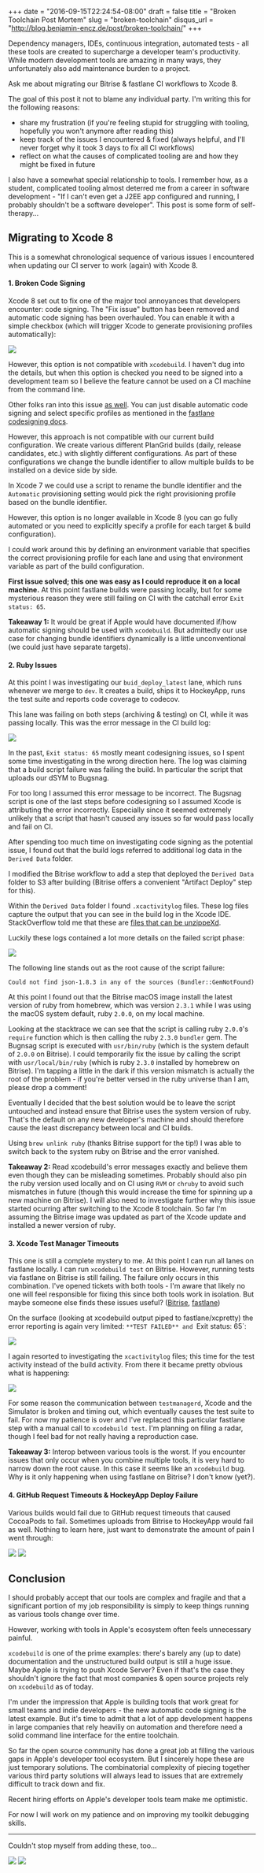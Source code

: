 +++
date = "2016-09-15T22:24:54-08:00"
draft = false
title = "Broken Toolchain Post Mortem"
slug = "broken-toolchain"
disqus_url = "http://blog.benjamin-encz.de/post/broken-toolchain/"
+++

Dependency managers, IDEs, continuous integration, automated tests - all these tools are created to supercharge a developer team's productivity. While modern development tools are amazing in many ways, they unfortunately also add maintenance burden to a project. 

Ask me about migrating our Bitrise & fastlane CI workflows to Xcode 8. 

The goal of this post it not to blame any individual party. I'm writing this for the following reasons:

- share my frustration (if you're feeling stupid for struggling with tooling, hopefully you won't anymore after reading this)
- keep track of the issues I encountered & fixed (always helpful, and I'll never forget why it took 3 days to fix all CI workflows)
- reflect on what the causes of complicated tooling are and how they might be fixed in future
 
I also have a somewhat special relationship to tools. I remember how, as a student, complicated tooling almost deterred me from a career in software development - "If I can't even get a J2EE app configured and running, I probably shouldn't be a software developer". This post is some form of self-therapy...

<!--more-->

## Migrating to Xcode 8

This is a somewhat chronological sequence of various issues I encountered when updating our CI server to work (again) with Xcode 8.

#### 1. Broken Code Signing

Xcode 8 set out to fix one of the major tool annoyances that developers encounter: code signing. The "Fix issue" button has been removed and automatic code signing has been overhauled. You can enable it with a simple checkbox (which will trigger Xcode to generate provisioning profiles automatically):

![](https://raw.githubusercontent.com/Ben-G/Website/master/static/assets/broken-toolchain/auto_sign.png)

However, this option is not compatible with `xcodebuild`. I haven't dug into the details, but when this option is checked you need to be signed into a development team so I believe the feature cannot be used on a CI machine from the command line.

Other folks ran into this issue [as well](https://github.com/fastlane/fastlane/issues/6055). You can just disable automatic code signing and select specific profiles as mentioned in the [fastlane codesigning docs](https://github.com/fastlane/fastlane/blob/master/fastlane/docs/Codesigning/XcodeProject.md#readme).

However, this approach is not compatible with our current build configuration. We create various different PlanGrid builds (daily, release candidates, etc.) with slightly different configurations. As part of these configurations we change the bundle identifier to allow multiple builds to be installed on a device side by side.

In Xcode 7 we could use a script to rename the bundle identifier and the `Automatic` provisioning setting would pick the right provisioning profile based on the bundle identifier.

However, this option is no longer available in Xcode 8 (you can go fully automated or you need to explicitly specify a profile for each target & build configuration).

I could work around this by defining an environment variable that specifies the correct provisioning profile for each lane and using that environment variable as part of the build configuration.

**First issue solved; this one was easy as I could reproduce it on a local machine.** At this point fastlane builds were passing locally, but for some mysterious reason they were still failing on CI with the catchall error `Exit status: 65`.

**Takeaway 1:** It would be great if Apple would have documented if/how automatic signing should be used with `xcodebuild`. But admittedly our use case for changing bundle identifiers dynamically is a little unconventional (we could just have separate targets).

#### 2. Ruby Issues

At this point I was investigating our `buid_deploy_latest` lane, which runs whenever we merge to `dev`. It creates a build, ships it to HockeyApp, runs the test suite and reports code coverage to codecov.

This lane was failing on both steps (archiving & testing) on CI, while it was passing locally. This was the error message in the CI build log:

![](https://raw.githubusercontent.com/Ben-G/Website/master/static/assets/broken-toolchain/ruby_crash.png)

In the past, `Exit status: 65` mostly meant codesigning issues, so I spent some time investigating in the wrong direction here. The log was claiming that a build script failure was failing the build. In particular the script that uploads our dSYM to Bugsnag.

For too long I assumed this error message to be incorrect. The Bugsnag script is one of the last steps before codesigning so I assumed Xcode is attributing the error incorrectly. Especially since it seemed extremely unlikely that a script that hasn't caused any issues so far would pass locally and fail on CI.

After spending too much time on investigating code signing as the potential issue, I found out that the build logs referred to additional log data in the `Derived Data` folder. 

I modified the Bitrise workflow to add a step that deployed the `Derived Data` folder to S3 after building (Bitrise offers a convenient "Artifact Deploy" step for this).

Within the `Derived Data` folder I found `.xcactivitylog` files. These log files capture the output that you can see in the build log in the  Xcode IDE. StackOverflow told me that these are [files that can be unzippeXd](http://stackoverflow.com/questions/13861658/is-it-possible-to-search-though-all-xcodes-logs).

Luckily these logs contained a lot more details on the failed script phase:

![](https://raw.githubusercontent.com/Ben-G/Website/master/static/assets/broken-toolchain/ruby_crash_details.png)

The following line stands out as the root cause of the script failure:

```
Could not find json-1.8.3 in any of the sources (Bundler::GemNotFound)
```

At this point I found out that the Bitrise macOS image install the latest version of ruby from homebrew, which was version `2.3.1` while I was using the macOS system default, ruby `2.0.0`, on my local machine.

Looking at the stacktrace we can see that the script is calling ruby `2.0.0`'s `require` function which is then calling the ruby `2.3.0` `bundler` gem. The Bugnsag script is executed with `usr/bin/ruby` (which is the system default of `2.0.0` on Bitrise). I could temporarily fix the issue by calling the script with `usr/local/bin/ruby` (which is ruby `2.3.0` installed by homebrew on Bitrise).
I'm tapping a little in the dark if this version mismatch is actually the root of the problem - if you're better versed in the ruby universe than I am, please drop a comment!

Eventually I decided that the best solution would be to leave the script untouched and instead ensure that Bitrise uses the system version of ruby. That's the default on any new developer's machine and should therefore cause the least discrepancy between local and CI builds.

Using `brew unlink ruby` (thanks Bitrise support for the tip!) I was able to switch back to the system ruby on Bitrise and the error vanished.

**Takeaway 2:** Read xcodebuild's error messages exactly and believe them even though they can be misleading sometimes. Probably should also pin the ruby version used locally and on CI using `RVM` or `chruby` to avoid such mismatches in future (though this would increase the time for spinning up a new machine on Bitrise). I will also need to investigate further why this issue started ocurring after switching to the Xcode 8 toolchain. So far I'm assuming the Bitrise image was updated as part of the Xcode update and installed a newer version of ruby.

#### 3. Xcode Test Manager Timeouts

This one is still a complete mystery to me. At this point I can run all lanes on fastlane locally. I can run `xcodebuild test` on Bitrise. However, running tests via fastlane on Bitrise is still failing. The failure only occurs in this combination. I've opened tickets with both tools - I'm aware that likely no one will feel responsible for fixing this since both tools work in isolation. But maybe someone else finds these issues useful? ([Bitrise](https://github.com/bitrise-io/bitrise.io/issues/66), [fastlane](https://github.com/fastlane/fastlane/issues/6111))

On the surface (looking at xcodebuild output piped to fastlane/xcpretty) the error reporting is again very limited: `**TEST FAILED** and `Exit status: 65`:

![](https://raw.githubusercontent.com/Ben-G/Website/master/static/assets/broken-toolchain/test-hangs.png)

I again resorted to investigating the `xcactivitylog` files; this time for the test activity instead of the build activity. From there it became pretty obvious what is happening:

![](https://raw.githubusercontent.com/Ben-G/Website/master/static/assets/broken-toolchain/test-hangs-details.png)

For some reason the communication between `testmanagerd`, Xcode and the Simulator is broken and timing out, which eventually causes the test suite to fail. For now my patience is over and I've replaced this particular fastlane step with a manual call to `xcodebuild test`. I'm planning on filing a radar, though I feel bad for not really having a reproduction case.

**Takeaway 3:** Interop between various tools is the worst. If you encounter issues that only occur when you combine multiple tools, it is very hard to narrow down the root cause. In this case it seems like an `xcodebuild` bug. Why is it only happening when using fastlane on Bitrise? I don't know (yet?).


#### 4. GitHub Request Timeouts &  HockeyApp Deploy Failure

Various builds would fail due to GitHub request timeouts that caused CocoaPods to fail. Sometimes uploads from Bitrise to HockeyApp would fail as well. Nothing to learn here, just want to demonstrate the amount of pain I went through:

![](https://raw.githubusercontent.com/Ben-G/Website/master/static/assets/broken-toolchain/hockey-deploy-failed.png)
![](https://raw.githubusercontent.com/Ben-G/Website/master/static/assets/broken-toolchain/github_timeout.png)

## Conclusion

I should probably accept that our tools are complex and fragile and that a significant portion of my job responsibility is simply to keep things running as various tools change over time. 

However, working with tools in Apple's ecosystem often feels unnecessary painful. 

`xcodebuild` is one of the prime examples: there's barely any (up to date) documentation and the unstructured build output is still a huge issue. Maybe Apple is trying to push Xcode Server? Even if that's the case they shouldn't ignore the fact that most companies & open source projects rely on `xcodebuild` as of today. 

I'm under the impression that Apple is building tools that work great for small teams and indie developers - the new automatic code signing is the latest example. But it's time to admit that a lot of app development happens in large companies that rely heaviliy on automation and therefore need a solid command line interface for the entire toolchain.

So far the open source community has done a great job at filling the various gaps in Apple's developer tool ecosystem. But I sincerely hope these are just temporary solutions. The combinatorial complexity of piecing together various third party solutions will always lead to issues that are extremely difficult to track down and fix. 

Recent hiring efforts on Apple's developer tools team make me optimistic. 

For now I will work on my patience and on improving my toolkit debugging skills. 

----

Couldn't stop myself from adding these, too...

![](https://raw.githubusercontent.com/Ben-G/Website/master/static/assets/broken-toolchain/last_one.png)
![](https://raw.githubusercontent.com/Ben-G/Website/master/static/assets/broken-toolchain/last_two.png)